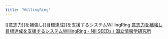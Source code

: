 ```yaml
---
title: "WillingRing"
---
```


[[意志力]]を補強し[[目標達成]]を支援するシステムWillingRing
[意志力を補強し目標達成を支援するシステムWillingRing - NII SEEDs / 国立情報学研究所](https://www.nii.ac.jp/seeds/2016/sakamoto.html)
